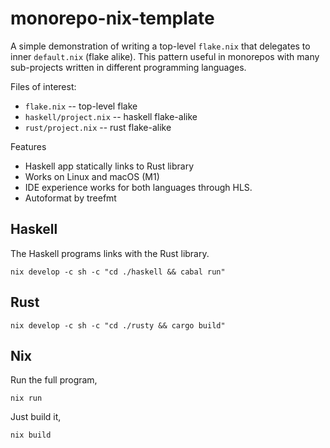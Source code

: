 # monorepo-nix-template

A simple demonstration of writing a top-level `flake.nix` that delegates to inner `default.nix` (flake alike). This pattern useful in monorepos with many sub-projects written in different programming languages.


Files of interest:

- `flake.nix` -- top-level flake
- `haskell/project.nix` -- haskell flake-alike
- `rust/project.nix` -- rust flake-alike

Features

- Haskell app statically links to Rust library
- Works on Linux and macOS (M1)
- IDE experience works for both languages through HLS.
- Autoformat by treefmt

## Haskell

The Haskell programs links with the Rust library.

```
nix develop -c sh -c "cd ./haskell && cabal run"
```

## Rust

```
nix develop -c sh -c "cd ./rusty && cargo build"
```

## Nix

Run the full program,

```
nix run
```

Just build it,

```
nix build
```
